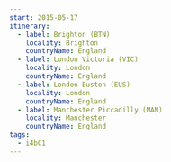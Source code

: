 ```yaml
---
start: 2015-05-17
itinerary:
  - label: Brighton (BTN)
    locality: Brighton
    countryName: England
  - label: London Victoria (VIC)
    locality: London
    countryName: England
  - label: London Euston (EUS)
    locality: London
    countryName: England
  - label: Manchester Piccadilly (MAN)
    locality: Manchester
    countryName: England
tags:
  - i4bC1
---
```

